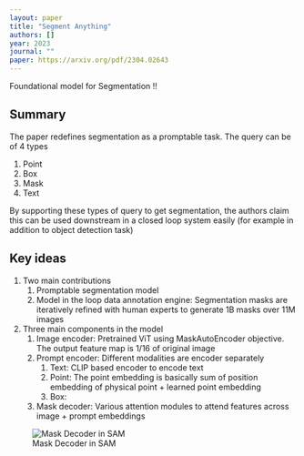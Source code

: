 ```yaml
---
layout: paper
title: "Segment Anything"
authors: []
year: 2023
journal: ""
paper: https://arxiv.org/pdf/2304.02643
---
```


Foundational model for Segmentation !! 

## Summary

The paper redefines segmentation as a promptable task. The query can be of 4 types
1. Point 
2. Box
3. Mask
4. Text

By supporting these types of query to get segmentation, the authors claim this can be used downstream in a closed loop system easily (for example in addition to object detection task)

## Key ideas

1. Two main contributions
   1. Promptable segmentation model
   2. Model in the loop data annotation engine: Segmentation masks are iteratively refined with human experts to generate 1B masks over 11M images
2. Three main components in the model
   1. Image encoder: Pretrained ViT using MaskAutoEncoder objective. The output feature map is 1/16 of original image
   2. Prompt encoder: Different modalities are encoder separately
      1. Text: CLIP based encoder to encode text 
      2. Point: The point embedding is basically sum of position embedding of physical point + learned point embedding 
      3. Box: 
   3. Mask decoder: Various attention modules to attend features across image + prompt embeddings 

<figure class="image-container">
    <img src="{{ '/assets/images/sam.png' | relative_url }}" alt="Mask Decoder in SAM" class="paper-image">
    <figcaption class="image-caption">Mask Decoder in SAM</figcaption>
</figure>